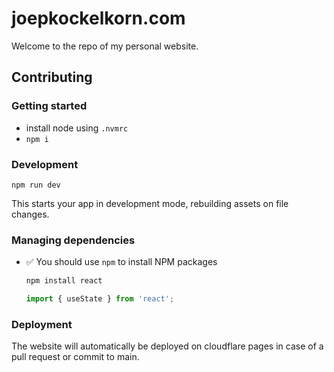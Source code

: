 # joepkockelkorn.com

Welcome to the repo of my personal website.

## Contributing

### Getting started

- install node using `.nvmrc`
- `npm i`

### Development

`npm run dev`

This starts your app in development mode, rebuilding assets on file changes.

### Managing dependencies

- ✅ You should use `npm` to install NPM packages
  ```sh
  npm install react
  ```
  ```ts
  import { useState } from 'react';
  ```

### Deployment

The website will automatically be deployed on cloudflare pages in case of a pull request or commit to main.
